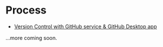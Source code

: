 # Process

* [Version Control with GitHub service & GitHub Desktop app](https://www.lynda.com/GitHub-tutorials/GitHub-Web-Designers/162276-2.html) 


…more coming soon. 